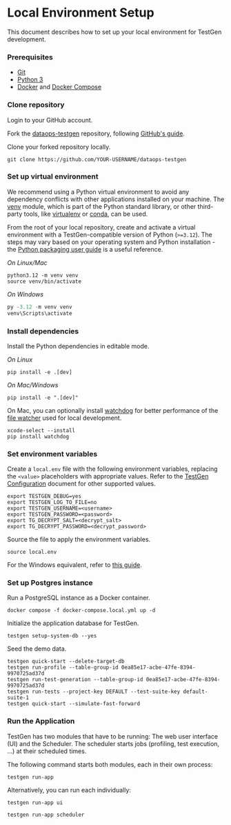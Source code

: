 # Local Environment Setup

This document describes how to set up your local environment for TestGen development.

### Prerequisites

- [Git](https://github.com/git-guides/install-git)
- [Python 3](https://www.python.org/downloads/)
- [Docker](https://docs.docker.com/get-docker/) and [Docker Compose](https://docs.docker.com/compose/install/)

### Clone repository

Login to your GitHub account.

Fork the [dataops-testgen](https://github.com/DataKitchen/dataops-testgen) repository, following [GitHub's guide](https://docs.github.com/en/pull-requests/collaborating-with-pull-requests/working-with-forks/fork-a-repo).

Clone your forked repository locally.
```shell
git clone https://github.com/YOUR-USERNAME/dataops-testgen
```

### Set up virtual environment

We recommend using a Python virtual environment to avoid any dependency conflicts with other applications installed on your machine. The [venv](https://docs.python.org/3/library/venv.html#creating-virtual-environments) module, which is part of the Python standard library, or other third-party tools, like [virtualenv](https://virtualenv.pypa.io/en/latest/) or [conda](https://docs.conda.io/en/latest/), can be used.

From the root of your local repository, create and activate a virtual environment with a TestGen-compatible version of Python (`>=3.12`). The steps may vary based on your operating system and Python installation - the [Python packaging user guide](https://packaging.python.org/en/latest/tutorials/installing-packages/) is a useful reference.

_On Linux/Mac_
```shell
python3.12 -m venv venv
source venv/bin/activate
```

_On Windows_
```powershell
py -3.12 -m venv venv
venv\Scripts\activate
```

### Install dependencies

Install the Python dependencies in editable mode.

_On Linux_
```shell
pip install -e .[dev]
```

_On Mac/Windows_
```shell
pip install -e ".[dev]"
```

On Mac, you can optionally install [watchdog](https://github.com/gorakhargosh/watchdog) for better performance of the [file watcher](https://docs.streamlit.io/develop/api-reference/configuration/config.toml) used for local development.
```shell
xcode-select --install
pip install watchdog
```

### Set environment variables

Create a `local.env` file with the following environment variables, replacing the `<value>` placeholders with appropriate values. Refer to the [TestGen Configuration](configuration.md) document for other supported values.
```shell
export TESTGEN_DEBUG=yes
export TESTGEN_LOG_TO_FILE=no
export TESTGEN_USERNAME=<username>
export TESTGEN_PASSWORD=<password>
export TG_DECRYPT_SALT=<decrypt_salt>
export TG_DECRYPT_PASSWORD=<decrypt_password>
```

Source the file to apply the environment variables.
```shell
source local.env
```

For the Windows equivalent, refer to [this guide](https://bennett4.medium.com/windows-alternative-to-source-env-for-setting-environment-variables-606be2a6d3e1).

### Set up Postgres instance

Run a PostgreSQL instance as a Docker container.

```shell
docker compose -f docker-compose.local.yml up -d
```

Initialize the application database for TestGen.
```shell
testgen setup-system-db --yes
```

Seed the demo data.
```shell
testgen quick-start --delete-target-db
testgen run-profile --table-group-id 0ea85e17-acbe-47fe-8394-9970725ad37d
testgen run-test-generation --table-group-id 0ea85e17-acbe-47fe-8394-9970725ad37d
testgen run-tests --project-key DEFAULT --test-suite-key default-suite-1
testgen quick-start --simulate-fast-forward
```

### Run the Application

TestGen has two modules that have to be running: The web user interface (UI) and the Scheduler.
The scheduler starts jobs (profiling, test execution, ...) at their scheduled times.

The following command starts both modules, each in their own process:

```shell
testgen run-app
```

Alternatively, you can run each individually:


```shell
testgen run-app ui
```

```shell
testgen run-app scheduler
```
